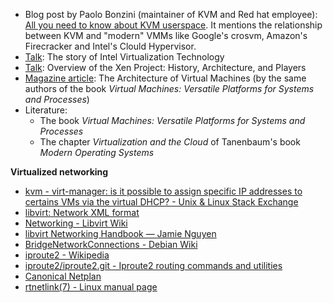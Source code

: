 
- Blog post by Paolo Bonzini (maintainer of KVM and Red hat employee): [All you need to know about KVM userspace](https://www.redhat.com/en/blog/all-you-need-know-about-kvm-userspace). It mentions the relationship between KVM and "modern" VMMs like Google's crosvm, Amazon's Firecracker and Intel's Clould Hypervisor.
- [Talk](https://www.youtube.com/watch?v=8Qj3uw06ZeI): The story of Intel Virtualization Technology
- [Talk](https://www.youtube.com/watch?v=--qKM3Qx4WU): Overview of the Xen Project: History, Architecture, and Players
- [Magazine article](https://web.stanford.edu/group/comparch/papers/Computer_SmithNair.pdf): The Architecture of Virtual Machines (by the same authors of the book _Virtual Machines: Versatile Platforms for Systems and Processes_)
- Literature:
	- The book _Virtual Machines: Versatile Platforms for Systems and Processes_
	- The chapter _Virtualization and the Cloud_ of Tanenbaum's book _Modern Operating Systems_

**Virtualized networking**

- [kvm - virt-manager: is it possible to assign specific IP addresses to certains VMs via the virtual DHCP? - Unix & Linux Stack Exchange](https://unix.stackexchange.com/questions/174884/virt-manager-is-it-possible-to-assign-specific-ip-addresses-to-certains-vms-via)
- [libvirt: Network XML format](https://libvirt.org/formatnetwork.html#elementsAddress)
- [Networking - Libvirt Wiki](https://wiki.libvirt.org/page/Networking)
- [libvirt Networking Handbook — Jamie Nguyen](https://jamielinux.com/docs/libvirt-networking-handbook/)
- [BridgeNetworkConnections - Debian Wiki](https://wiki.debian.org/BridgeNetworkConnections)
- [iproute2 - Wikipedia](https://en.wikipedia.org/wiki/Iproute2)
- [iproute2/iproute2.git - Iproute2 routing commands and utilities](https://git.kernel.org/pub/scm/network/iproute2/iproute2.git/)
- [Canonical Netplan](https://netplan.io/)
- [rtnetlink(7) - Linux manual page](https://www.man7.org/linux/man-pages/man7/rtnetlink.7.html)